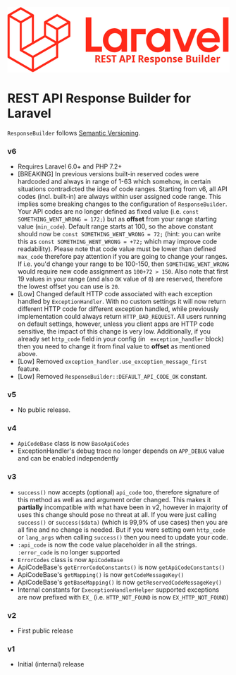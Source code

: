 ![REST API Response Builder for Laravel](img/laravel-logolockup-rgb-red.png)

# REST API Response Builder for Laravel #

 `ResponseBuilder` follows [Semantic Versioning](http://semver.org/).


### v6 ###

 * Requires Laravel 6.0+ and PHP 7.2+
 * [BREAKING] In previous versions built-in reserved codes were hardcoded and always in range of 1-63 which somehow, in certain
 situations contradicted the idea of code ranges. Starting from v6, all API codes (incl. built-in) are always within user
 assigned code range. This implies some breaking changes to the configuration of `ResponseBuilder`. Your API codes are no longer
 defined as fixed value (i.e. `const SOMETHING_WENT_WRONG = 172;`) but as **offset** from your range starting value (`min_code`).
 Default range starts at 100, so the above constant should now be `const SOMETHING_WENT_WRONG = 72;` (hint: you can write this as
 `const SOMETHING_WENT_WRONG = +72;` which may improve code readability). Please note that code value must be lower than defined
 `max_code` therefore pay attention if you are going to change your ranges. If i.e. you'd change your range to be 100-150, then
 `SOMETHING_WENT_WRONG` would require new code assignment as `100+72 > 150`. Also note that first 19 values in your range
 (and also `OK` value of `0`) are reserved, therefore the lowest offset you can use is `20`.
 * [Low] Changed default HTTP code associated with each exception handled by `ExceptionHandler`. With no custom settings it will
 now return different HTTP code for different exception handled, while previously implementation could always return 
 `HTTP_BAD_REQUEST`. All users running on default settings, however, unless you client apps are HTTP code sensitive, the impact
 of this change is very low. Additionally, if you already set `http_code` field in your config (in ` exception_handler` block)
 then you need to change it from final value to **offset** as mentioned above.
 * [Low] Removed `exception_handler.use_exception_message_first` feature.
 * [Low] Removed `ResponseBuilder::DEFAULT_API_CODE_OK` constant.


### v5 ###

 * No public release.


### v4 ###

 * `ApiCodeBase` class is now `BaseApiCodes`
 * ExceptionHandler's debug trace no longer depends on `APP_DEBUG` value and can be enabled independently


### v3 ###

 * `success()` now accepts (optional) `api_code` too, therefore signature of this method as well as and argument
 order changed. This makes it **partially** incompatible with what have been in v2, however in majority of uses
 this change should pose no threat at all. If you were just calling `success()` or `success($data)` (which is 
 99,9% of use cases) then you are all fine and no change is needed. But if you were setting own 
 `http_code` or `lang_args` when calling `success()` then you need to update your code. 
 * `:api_code` is now the code value placeholder in all the strings. `:error_code` is no longer supported
 * `ErrorCodes` class is now `ApiCodeBase`
 * ApiCodeBase's `getErrorCodeConstants()` is now `getApiCodeConstants()`
 * ApiCodeBase's `getMapping()` is now `getCodeMessageKey()`
 * ApiCodeBase's `getBaseMapping()` is now `getReservedCodeMessageKey()`
 * Internal constants for `ExeceptionHandlerHelper` supported exceptions are now prefixed with `EX_` (i.e. `HTTP_NOT_FOUND`
 is now `EX_HTTP_NOT_FOUND`)


### v2 ###

 * First public release


### v1 ###

 * Initial (internal) release
